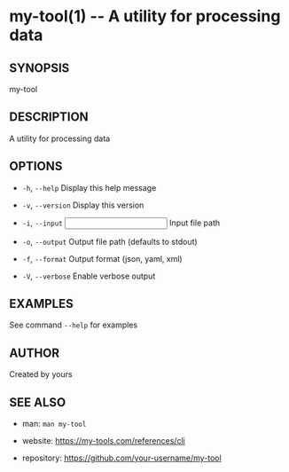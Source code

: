 # my-tool(1) -- A utility for processing data

## SYNOPSIS

my-tool <OPTIONS>

## DESCRIPTION

A utility for processing data

## OPTIONS

- `-h`, `--help`
  Display this help message

- `-v`, `--version`
  Display this version

- `-i`, `--input` <input>
  Input file path

- `-o`, `--output` <output>
  Output file path (defaults to stdout)

- `-f`, `--format` <format>
  Output format (json, yaml, xml)

- `-V`, `--verbose`
  Enable verbose output

## EXAMPLES

See command `--help` for examples

## AUTHOR

Created by yours

## SEE ALSO

- man: `man my-tool`

- website: https://my-tools.com/references/cli

- repository: https://github.com/your-username/my-tool
